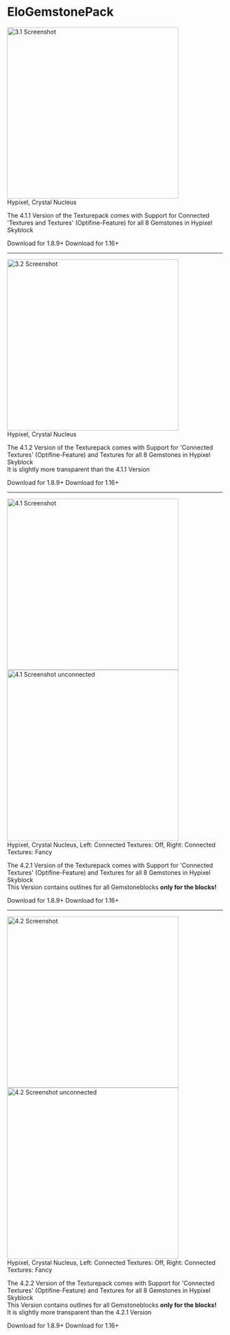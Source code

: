 # EloGemstonePack
<p><img src="https://github.com/MrGamerAgent/EloGemstonePack/blob/main/Pictures/3.1.png" width="400" alt="3.1 Screenshot"><br>Hypixel, Crystal Nucleus</p>
<p>The 4.1.1 Version of the Texturepack comes with Support for Connected 'Textures and Textures' (Optifine-Feature) for all 8 Gemstones in Hypixel Skyblock</p>Download for 1.8.9+  Download for 1.16+     </div>
    </div>
</div>
<hr>
<p><img src="https://github.com/MrGamerAgent/EloGemstonePack/blob/main/Pictures/3.2.png" width="400" alt="3.2 Screenshot"><br>Hypixel, Crystal Nucleus</p>
            <p>The 4.1.2 Version of the Texturepack comes with Support for 'Connected Textures' (Optifine-Feature) and Textures for all 8 Gemstones in Hypixel Skyblock <br> It is slightly more transparent than the 4.1.1 Version</p>  Download for 1.8.9+  Download for 1.16+  </div>
    </div>
</div>
<hr>
<p><img src="https://github.com/MrGamerAgent/EloGemstonePack/blob/main/Pictures/4.1.1.png" width="400" alt="4.1 Screenshot">      <img src="https://github.com/MrGamerAgent/EloGemstonePack/blob/main/Pictures/4.1.2.png" width="400" alt="4.1 Screenshot unconnected"><br>Hypixel, Crystal Nucleus, Left: Connected Textures: Off, Right: Connected Textures: Fancy</p>
            <p>The 4.2.1 Version of the Texturepack comes with Support for 'Connected Textures' (Optifine-Feature) and Textures for all 8 Gemstones in Hypixel Skyblock <br> This Version contains outlines for all Gemstoneblocks <b>only for the blocks!</b></p> Download for 1.8.9+  Download for 1.16+    </div>
    </div>
</div>
<hr>
<p><img src="https://github.com/MrGamerAgent/EloGemstonePack/blob/main/Pictures/4.2.1.png" width="400" alt="4.2 Screenshot">      <img src="https://github.com/MrGamerAgent/EloGemstonePack/blob/main/Pictures/4.2.2.png" width="400" alt="4.2 Screenshot unconnected"><br>Hypixel, Crystal Nucleus, Left: Connected Textures: Off, Right: Connected Textures: Fancy</p>
            <p>The 4.2.2 Version of the Texturepack comes with Support for 'Connected Textures' (Optifine-Feature) and Textures for all 8 Gemstones in Hypixel Skyblock <br> This Version contains outlines for all Gemstoneblocks <b>only for the blocks!</b><br>It is slightly more transparent than the 4.2.1 Version</p> <p>Download for 1.8.9+  Download for 1.16+</p>    </div>
    </div>
</div>
